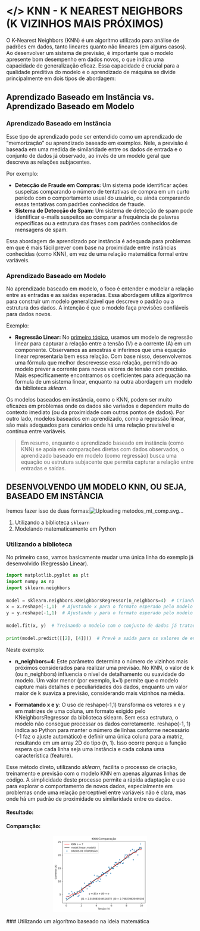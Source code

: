 # </> KNN - K NEAREST NEIGHBORS (K VIZINHOS MAIS PRÓXIMOS)
O K-Nearest Neighbors (KNN) é um algoritmo utilizado para análise de padrões em dados, tanto lineares quanto não lineares (em alguns casos). Ao desenvolver um sistema de previsão, é importante que o modelo apresente bom desempenho em dados novos, o que indica uma capacidade de generalização eficaz. Essa capacidade é crucial para a qualidade preditiva do modelo e o aprendizado de máquina se divide principalmente em dois tipos de abordagem:

## Aprendizado Baseado em Instância vs. Aprendizado Baseado em Modelo

### Aprendizado Baseado em Instância
Esse tipo de aprendizado pode ser entendido como um aprendizado de “memorização” ou aprendizado baseado em exemplos. Nele, a previsão é baseada em uma medida de similaridade entre os dados de entrada e o conjunto de dados já observado, ao invés de um modelo geral que descreva as relações subjacentes. 

Por exemplo:
- **Detecção de Fraude em Compras:** Um sistema pode identificar ações suspeitas comparando o número de tentativas de compra em um curto período com o comportamento usual do usuário, ou ainda comparando essas tentativas com padrões conhecidos de fraude.
- **Sistema de Detecção de Spam:** Um sistema de detecção de spam pode identificar e-mails suspeitos ao comparar a frequência de palavras específicas ou a estrutura das frases com padrões conhecidos de mensagens de spam.

Essa abordagem de aprendizado por instância é adequada para problemas em que é mais fácil prever com base na proximidade entre instâncias conhecidas (como KNN), em vez de uma relação matemática formal entre variáveis.

### Aprendizado Baseado em Modelo
No aprendizado baseado em modelo, o foco é entender e modelar a relação entre as entradas e as saídas esperadas. Essa abordagem utiliza algoritmos para construir um modelo generalizável que descreve o padrão ou a estrutura dos dados. A intenção é que o modelo faça previsões confiáveis para dados novos.

Exemplo:
- **Regressão Linear:** No [primeiro tópico](https://github.com/well1ngt0nso/APRENDIZADO_DE_MAQUINA/tree/main/1-REGRESSAO_LINEAR#regress%C3%A3o-linear), usamos um modelo de regressão linear para capturar a relação entre a tensão (V) e a corrente (A) em um componente. Observamos as amostras e inferimos que uma equação linear representaria bem essa relação. Com base nisso, desenvolvemos uma fórmula que melhor descrevesse essa relação, permitindo ao modelo prever a corrente para novos valores de tensão com precisão. Mais especificamente encontramos os coeficientes para adequação na formula de um sistema linear, enquanto na outra abordagem um modelo da biblioteca *sklearn*.

Os modelos baseados em instância, como o KNN, podem ser muito eficazes em problemas onde os dados são variados e dependem muito do contexto imediato (ou da proximidade com outros pontos de dados). Por outro lado, modelos baseados em aprendizado, como a regressão linear, são mais adequados para cenários onde há uma relação previsível e contínua entre variáveis.

> Em resumo, enquanto o aprendizado baseado em instância (como KNN) se apoia em comparações diretas com dados observados, o aprendizado baseado em modelo (como regressão) busca uma equação ou estrutura subjacente que permita capturar a relação entre entradas e saídas.

## DESENVOLVENDO UM MODELO KNN, OU SEJA, BASEADO EM INSTÂNCIA

Iremos fazer isso de duas formas:![Uploading metodos_mt_comp.svg…]()

1. Utilizando a biblioteca `sklearn`
2. Modelando matematicamente em Python
   
### Utilizando a biblioteca

No primeiro caso, vamos basicamente mudar uma única linha do exemplo já desenvolvido (Regressão Linear).

```python
import matplotlib.pyplot as plt
import numpy as np
import sklearn.neighbors

model = sklearn.neighbors.KNeighborsRegressor(n_neighbors=4)  # Criando modelo onde recebe como argumento o número de vizinhos mais próximos (n_neighbors); nesse caso, decidi por 4
x = x.reshape(-1,1)  # Ajustando x para o formato esperado pelo modelo (de (84,) para (84,1))
y = y.reshape(-1,1)  # Ajustando y para o formato esperado pelo modelo

model.fit(x, y)  # Treinando o modelo com o conjunto de dados já tratado

print(model.predict([[2], [4]]))  # Prevê a saída para os valores de entrada 2 e 4
```
Neste exemplo:

- **n_neighbors=4**: Este parâmetro determina o número de vizinhos mais próximos considerados para realizar uma previsão. No KNN, o valor de k (ou n_neighbors) influencia o nível de detalhamento ou suavidade do modelo. Um valor menor (por exemplo, k=1) permite que o modelo capture mais detalhes e peculiaridades dos dados, enquanto um valor maior de k suaviza a previsão, considerando mais vizinhos na média.

- **Formatando x e y**: O uso de reshape(-1,1) transforma os vetores x e y em matrizes de uma coluna, um formato exigido pelo KNeighborsRegressor da biblioteca sklearn. Sem essa estrutura, o modelo não consegue processar os dados corretamente. reshape(-1, 1) indica ao Python para manter o número de linhas conforme necessário (-1 faz o ajuste automático) e definir uma única coluna para a matriz, resultando em um array 2D do tipo (n, 1). Isso ocorre porque a função espera que cada linha seja uma instância e cada coluna uma característica (feature).

Esse método direto, utilizando *sklearn*, facilita o processo de criação, treinamento e previsão com o modelo KNN em apenas algumas linhas de código. A simplicidade deste processo permite a rápida adaptação e uso para explorar o comportamento de novos dados, especialmente em problemas onde uma relação perceptível entre variáveis não é clara, mas onde há um padrão de proximidade ou similaridade entre os dados.

#### Resultado: 

#### Comparação:

 <p align="center">
  <img src="PLOTS/comp.svg" width="50%" />
</p>
### Utilizando um algorítmo baseado na ideia matemática 
